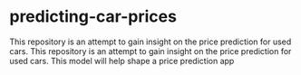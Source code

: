 # predicting-car-prices
This repository is an attempt to gain insight on the price prediction for used cars. This repository is an attempt to gain insight on the price prediction for used cars. This model will help shape a price prediction app

